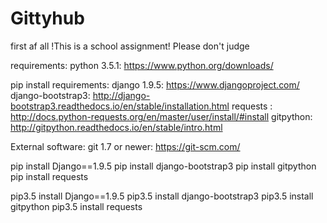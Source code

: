 # Gittyhub
first af all
!This is a school assignment!
Please don't judge

requirements:
python 3.5.1: https://www.python.org/downloads/

pip install requirements:
django 1.9.5: https://www.djangoproject.com/ 
django-bootstrap3: http://django-bootstrap3.readthedocs.io/en/stable/installation.html
requests : http://docs.python-requests.org/en/master/user/install/#install
gitpython: http://gitpython.readthedocs.io/en/stable/intro.html

External software:
git 1.7 or newer: https://git-scm.com/


pip install Django==1.9.5
pip install django-bootstrap3
pip install gitpython
pip install requests

pip3.5 install Django==1.9.5
pip3.5 install django-bootstrap3
pip3.5 install gitpython
pip3.5 install requests